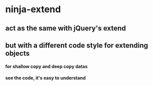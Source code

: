# ninja-extend
## act as the same with jQuery's extend
## but with a different code style for extending objects
#### for shallow copy and deep copy datas
#### see the code, it's easy to understand
